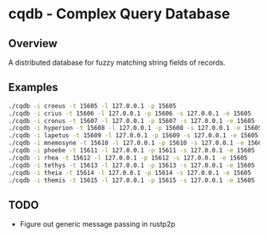 cqdb - Complex Query Database 
=============================

Overview
--------
A distributed database for fuzzy matching string fields of records.

Examples
--------
```bash
./cqdb -i croeus -t 15605 -l 127.0.0.1 -p 15605
./cqdb -i crius -t 15606 -l 127.0.0.1 -p 15606 -s 127.0.0.1 -e 15605
./cqdb -i cronus -t 15607 -l 127.0.0.1 -p 15607 -s 127.0.0.1 -e 15605
./cqdb -i hyperion -t 15608 -l 127.0.0.1 -p 15608 -s 127.0.0.1 -e 15605
./cqdb -i lapetus -t 15609 -l 127.0.0.1 -p 15609 -s 127.0.0.1 -e 15605
./cqdb -i mnemosyne -t 15610 -l 127.0.0.1 -p 15610 -s 127.0.0.1 -e 15605
./cqdb -i phoebe -t 15611 -l 127.0.0.1 -p 15611 -s 127.0.0.1 -e 15605
./cqdb -i rhea -t 15612 -l 127.0.0.1 -p 15612 -s 127.0.0.1 -e 15605
./cqdb -i tethys -t 15613 -l 127.0.0.1 -p 15613 -s 127.0.0.1 -e 15605
./cqdb -i theia -t 15614 -l 127.0.0.1 -p 15614 -s 127.0.0.1 -e 15605
./cqdb -i themis -t 15615 -l 127.0.0.1 -p 15615 -s 127.0.0.1 -e 15605
```

TODO
----
* Figure out generic message passing in rustp2p
